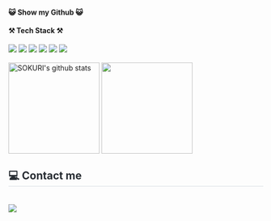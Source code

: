 <h4>😺 Show my Github 😺</h4> 
<h4>⚒️ Tech Stack ⚒️</h4>
<div>
  <img src="https://img.shields.io/badge/figma-F24E1E?style=for-the-badge&logo=figma&logoColor=white">
  <img src="https://img.shields.io/badge/HTML5-E34F26?style=for-the-badge&logo=HTML5&logoColor=white"> 
  <img src="https://img.shields.io/badge/CSS3-1572B6?style=for-the-badge&logo=CSS3&logoColor=white"> 
  <img src="https://img.shields.io/badge/JavaScript-F7DF1E?style=for-the-badge&logo=JavaScript&logoColor=white"> 
  <img src="https://img.shields.io/badge/Bootstrap-7952B3?style=for-the-badge&logo=Bootstrap&logoColor=white">
  <img src="https://img.shields.io/badge/oracle-ff0000?style=for-the-badge&logo=oracle&logoColor=white">
</div>
<br>

<div>
  <a href="https://github.com/imysh578"><img align="center" style="height:180px" src="https://github-readme-stats.vercel.app/api?username=Lactea-J&show_icons=true&include_all_commits=true&theme=nord&hide_border=true" alt="SOKURI's github stats" /></a>
  <a href="https://github.com/imysh578"><img align="center" style="height:180px" src="https://github-readme-stats.vercel.app/api/top-langs/?username=Lactea-J&layout=compact&theme=nord&hide_border=true" /></a> 
</div>
<div style="text-align: left;">
    <h2 style="border-bottom: 1px solid #d8dee4; color: #282d33;"> 💻 Contact me </h2> <br> 
    <div style="text-align: left;"> <a href="https://www.instagram.com/lateamare?igsh=MTA2NmgzcXRidWU1ag%3D%3D&utm_source=qr"> <img src="https://img.shields.io/badge/Instagram-E4405F?style=for-the-badge&logo=Instagram&logoColor=white&link=" target="_blank> </a>
          </div> 
        <br> 
    <div style="text-align: left;"></div> 
    </div>
<br>
